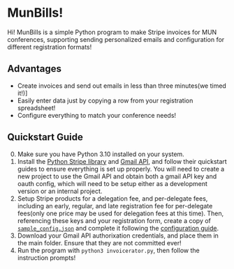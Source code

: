 # MunBills!
Hi! MunBills is a simple Python program to make Stripe invoices for MUN conferences, supporting sending personalized emails and configuration for different registration formats!
## Advantages
 - Create invoices and send out emails in less than three minutes(we timed it!)]
 - Easily enter data just by copying a row from your registration spreadsheet!
 - Configure everything to match your conference needs!
 ## Quickstart Guide
 0. Make sure you have Python 3.10 installed on your system.
 1. Install the [Python Stripe library](https://stripe.com/docs/development/quickstart/python) and [Gmail API](https://developers.google.com/gmail/api/quickstart/python), and follow their quickstart guides to ensure everything is set up properly. You will need to create a new project to use the Gmail API and obtain both a gmail API key and oauth config, which will need to be setup either as a development version or an internal project.
 2. Setup Stripe products for a delegation fee, and per-delegate fees, including an early, regular, and late registration fee for per-delegate fees(only one price may be used for delegation fees at this time). Then, referencing these keys and your registration form, create a copy of [`sample_config.json`](/sample_config.json) and complete it following the [configuration guide](/config_instructions.md/).
 3. Download your Gmail API authorixation credentials, and place them in the main folder. Ensure that they are not committed ever!
 4. Run the program with `python3 invoicerator.py`, then follow the instruction prompts!
